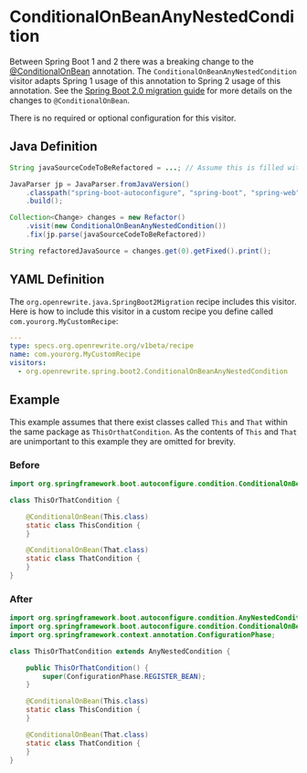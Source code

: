 # ConditionalOnBeanAnyNestedCondition

Between Spring Boot 1 and 2 there was a breaking change to the [@ConditionalOnBean](https://docs.spring.io/spring-boot/docs/current/api/org/springframework/boot/autoconfigure/condition/ConditionalOnBean.html) annotation. The `ConditionalOnBeanAnyNestedCondition` visitor adapts Spring 1 usage of this annotation to Spring 2 usage of this annotation. See the [Spring Boot 2.0 migration guide](https://github.com/spring-projects/spring-boot/wiki/Spring-Boot-2.0-Migration-Guide#conditionalonbean-semantic-change) for more details on the changes to `@ConditionalOnBean`.

There is no required or optional configuration for this visitor.

## Java Definition

```java
String javaSourceCodeToBeRefactored = ...; // Assume this is filled with Java source code

JavaParser jp = JavaParser.fromJavaVersion()
    .classpath("spring-boot-autoconfigure", "spring-boot", "spring-web")
    .build();

Collection<Change> changes = new Refactor()
    .visit(new ConditionalOnBeanAnyNestedCondition())
    .fix(jp.parse(javaSourceCodeToBeRefactored))

String refactoredJavaSource = changes.get(0).getFixed().print();
```

## YAML Definition

The `org.openrewrite.java.SpringBoot2Migration` recipe includes this visitor. Here is how to include this visitor in a custom recipe you define called `com.yourorg.MyCustomRecipe`:

```yaml
---
type: specs.org.openrewrite.org/v1beta/recipe
name: com.yourorg.MyCustomRecipe 
visitors:
  - org.openrewrite.spring.boot2.ConditionalOnBeanAnyNestedCondition
```

## Example

This example assumes that there exist classes called `This` and `That` within the same package as `ThisOrthatCondition`. As the contents of `This` and `That` are unimportant to this example they are omitted for brevity.

### Before

```java
import org.springframework.boot.autoconfigure.condition.ConditionalOnBean;

class ThisOrThatCondition {

    @ConditionalOnBean(This.class)
    static class ThisCondition {
    }

    @ConditionalOnBean(That.class)
    static class ThatCondition {
    }
}
```

### After

```java
import org.springframework.boot.autoconfigure.condition.AnyNestedCondition;
import org.springframework.boot.autoconfigure.condition.ConditionalOnBean;
import org.springframework.context.annotation.ConfigurationPhase;

class ThisOrThatCondition extends AnyNestedCondition {

    public ThisOrThatCondition() {
        super(ConfigurationPhase.REGISTER_BEAN);
    }

    @ConditionalOnBean(This.class)
    static class ThisCondition {
    }

    @ConditionalOnBean(That.class)
    static class ThatCondition {
    }
}
```

